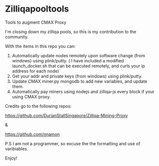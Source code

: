 # Zilliqapooltools
Tools to augment CMAX Proxy

I'm closing down my zilliqa pools, so this is my contribution to the community.

With the items in this repo you can:

1) Automatically update nodes remotely upon software change (from windows) using plink/putty. ( I have included a modified launch_docker.sh that can be executed remotely, and curls your ip address for each node)
2) Get your addr and private keys (from windows) using plink/putty.
3) Update CMAX miner.py mongodb to add new variables, and update them.
4) Automatically pay miners using nodejs and zilliqa-js every block if your using CMAX proxy.

Credits go to the following repos:

https://github.com/DurianStallSingapore/Zilliqa-Mining-Proxy

&

https://github.com/nnamon

P.S I am not a programmer, so excuse the the formatting and use of varibiables.

Enjoy!




